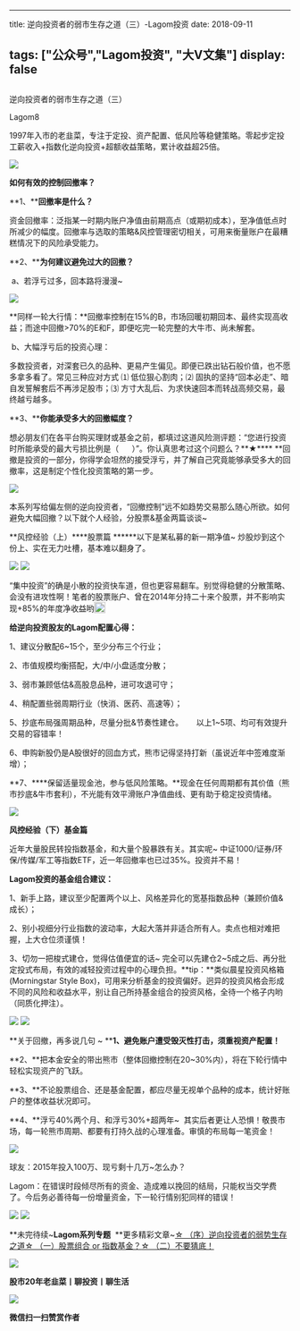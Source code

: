 
---
title:   逆向投资者的弱市生存之道（三）-Lagom投资
date: 2018-09-11

tags: ["公众号","Lagom投资", "大V文集"]
display: false
---


## 



逆向投资者的弱市生存之道（三）




Lagom8




1997年入市的老韭菜，专注于定投、资产配置、低风险等稳健策略。零起步定投工薪收入+指数化逆向投资+超额收益策略，累计收益超25倍。


<img class="" data-copyright="0" data-ratio="0.05776173285198556" data-s="300,640" src="https://mmbiz.qpic.cn/mmbiz_png/ZB4WjgjLjJW3KtDibicU3BB1HNQ9lDS2M5oGRnchkNPRzYsc0Ua6CIu7rZH3vAficcBEPYHU9ZTPqkic1sicT8CaxQQ/640?wx_fmt=png" data-type="png" data-w="554" style=""/>

**如何有效的控制回撤率？**



**1、****回撤率是什么？**

资金回撤率：泛指某一时期内账户净值由前期高点（或期初成本），至净值低点时所减少的幅度。回撤率与选取的策略&amp;风控管理密切相关，可用来衡量账户在最糟糕情况下的风险承受能力。



**2、****为何建议避免过大的回撤？**

&nbsp;a、若浮亏过多，回本路将漫漫~

<img class="" data-copyright="0" data-ratio="0.48709122203098104" data-s="300,640" src="https://mmbiz.qpic.cn/mmbiz_png/ZB4WjgjLjJVvUtjZz0xaiaQ5GETQgnWJuUsopPZwduOJ3vNsLrKt6qrY4Kjdum6m2Ht0majeSCNyyCHS4Aibia5Eg/640?wx_fmt=png" data-type="png" data-w="581" style=""/>

**同样一轮大行情：**回撤率控制在15%的B，市场回暖初期回本、最终实现高收益；而途中回撤&gt;70%的E和F，即便吃完一轮完整的大牛市、尚未解套。



&nbsp;b、大幅浮亏后的投资心理：

多数投资者，对深套已久的品种、更易产生偏见。即便已跌出钻石般价值，也不愿多拿多看了。常见三种应对方式&nbsp;⑴ 低位狠心割肉；⑵ 固执的坚持“回本必走”、暗自发誓解套后不再涉足股市；⑶ 方寸大乱后、为求快速回本而转战高频交易，最终越亏越多。



**3、****你能承受多大的回撤幅度？**

想必朋友们在各平台购买理财或基金之前，都填过这道风险测评题：“您进行投资时所能承受的最大亏损比例是（&nbsp; &nbsp; &nbsp; ）”。你认真思考过这个问题么？**★****&nbsp;**回撤是投资的一部分，你得学会坦然的接受浮亏，并了解自己究竟能够承受多大的回撤率，这是制定个性化投资策略的第一步。



<img class="" data-copyright="0" data-ratio="0.05776173285198556" data-s="300,640" src="https://mmbiz.qpic.cn/mmbiz_png/ZB4WjgjLjJW3KtDibicU3BB1HNQ9lDS2M5oGRnchkNPRzYsc0Ua6CIu7rZH3vAficcBEPYHU9ZTPqkic1sicT8CaxQQ/640?wx_fmt=png" data-type="png" data-w="554" style=""/>



本系列写给偏左侧的逆向投资者，“回撤控制”远不如趋势交易那么随心所欲。如何避免大幅回撤？以下就个人经验，分股票&amp;基金两篇谈谈~



**风控经验（上）****股票篇&nbsp;******以下是某私募的新一期净值~ 炒股炒到这个份上、实在无力吐槽，基本难以翻身了。

<img class="" data-copyright="0" data-ratio="0.4165029469548134" data-s="300,640" src="https://mmbiz.qpic.cn/mmbiz_png/ZB4WjgjLjJWV4I2QDiaahEArAWt0Fjhgj55wEXKKb3x3h9NIg5iaKzs9eNawT1uakEh0u2Gd7pr9ficJN4KuM5VYw/640?wx_fmt=png" data-type="png" data-w="509" style=""/>

<img class="" data-copyright="0" data-ratio="0.5" data-s="300,640" src="https://mmbiz.qpic.cn/mmbiz_png/ZB4WjgjLjJWV4I2QDiaahEArAWt0FjhgjTFeFcdPFrsefTg2jKnpBNkwlkiadWMnpAH9nwnkGQpCyicbjrB8rjxqg/640?wx_fmt=png" data-type="png" data-w="440" style=""/>

“集中投资”的确是小散的投资快车道，但也更容易翻车。别觉得稳健的分散策略、会没有进攻性啊！笔者的股票账户、曾在2014年分持二十来个股票，并不影响实现+85%的年度净收益哟<img src="https://res.wx.qq.com/mpres/htmledition/images/icon/common/emotion_panel/smiley/smiley_4.png" data-ratio="1" data-w="20" style="display:inline-block;width:20px;vertical-align:text-bottom;"/>



**给逆向投资股友的Lagom配置心得：**

1、建议分散配6~15个，至少分布三个行业；

2、市值规模均衡搭配，大/中/小盘适度分散；

3、弱市兼顾低估&amp;高股息品种，进可攻退可守；

4、稍配置些弱周期行业（快消、医药、高速等）；

5、抄底布局强周期品种，尽量分批&amp;节奏性建仓。&nbsp;&nbsp; &nbsp; &nbsp;以上1~5项、均可有效提升交易的容错率！

6、申购新股仍是A股很好的回血方式，熊市记得坚持打新（虽说近年中签难度渐增）；

**7、****保留适量现金池，参与低风险策略。**现金在任何周期都有其价值（熊市抄底&amp;牛市套利），不光能有效平滑账户净值曲线、更有助于稳定投资情绪。

<img class="" data-copyright="0" data-ratio="0.5688524590163935" data-s="300,640" src="https://mmbiz.qpic.cn/mmbiz_jpg/ZB4WjgjLjJWV4I2QDiaahEArAWt0Fjhgj1icfJZc88kV86WrJlwygzQpA2E9Pp9yWpgYnZsI25icLVr3IbeCUQhww/640?wx_fmt=jpeg" data-type="jpeg" data-w="610" style=""/>





**<strong>风控经验（下）**</strong>**<strong>基金篇&nbsp;**</strong>

近年大量股民转投指数基金，和大量个股暴跌有关。其实呢~ 中证1000/证券/环保/传媒/军工等指数ETF，近一年回撤率也已过35%。投资并不易！



**Lagom投资的基金组合建议：**

1、新手上路，建议至少配置两个以上、风格差异化的宽基指数品种（兼顾价值&amp;成长）；

2、别小视细分行业指数的波动率，大起大落并非适合所有人。卖点也相对难把握，上大仓位须谨慎！

3、切勿一把梭式建仓，觉得估值便宜的话~ 完全可以先建仓2~5成之后、再分批定投式布局，有效的减轻投资过程中的心理负担。**tip：**类似晨星投资风格箱(Morningstar Style Box)，可用来分析基金的投资偏好。迥异的投资风格会形成不同的风险和收益水平，别让自己所持基金组合的投资风格，全待一个格子内哟（同质化押注）。

<img class="" data-copyright="0" data-ratio="0.8941798941798942" data-s="300,640" src="https://mmbiz.qpic.cn/mmbiz_png/ZB4WjgjLjJVvUtjZz0xaiaQ5GETQgnWJutXBAOxF2Xn4uWLQpv0TSGwyUGiaNR8bh20DnJSmD4GNhw9AIYdulbicQ/640?wx_fmt=png" data-type="png" data-w="378" style=""/>

<img class="" data-copyright="0" data-ratio="0.05776173285198556" data-s="300,640" src="https://mmbiz.qpic.cn/mmbiz_png/ZB4WjgjLjJW3KtDibicU3BB1HNQ9lDS2M5oGRnchkNPRzYsc0Ua6CIu7rZH3vAficcBEPYHU9ZTPqkic1sicT8CaxQQ/640?wx_fmt=png" data-type="png" data-w="554" style=""/>



**关于回撤，再多说几句 ~&nbsp;****1、**避免账户遭受毁灭性打击，须重视资产配置！****

**2、**把本金安全的带出熊市（整体回撤控制在20~30%内），将在下轮行情中轻松实现资产的飞跃。

**3、**不论股票组合、还是基金配置，都应尽量无视单个品种的成本，统计好账户的整体收益状况即可。

**4、**浮亏40%两个月、和浮亏30%+超两年~&nbsp; 其实后者更让人恐惧！敬畏市场，每一轮熊市周期、都要有打持久战的心理准备。审慎的布局每一笔资金！

<img class="" data-copyright="0" data-ratio="0.808" src="https://mmbiz.qpic.cn/mmbiz_gif/ZB4WjgjLjJWV4I2QDiaahEArAWt0Fjhgj2Y8qZcZWGTh6nD9VoHIhOqlvA39H1VRvG6iald8LSWGRRGnWeXMuGwQ/640?wx_fmt=gif" data-type="gif" data-w="250" style=""/>





球友：2015年投入100万、现亏剩十几万~怎么办？

Lagom：在错误时段倾尽所有的资金、造成难以挽回的结局，只能权当交学费了。今后务必善待每一份增量资金，下一轮行情别犯同样的错误！

<img class="" data-copyright="0" data-ratio="2.0625" data-s="300,640" src="https://mmbiz.qpic.cn/mmbiz_jpg/ZB4WjgjLjJVvUtjZz0xaiaQ5GETQgnWJuVTfjntAnKaotkGQkuabvIG7x4fMoCnib7SMkGQVIWeYZnbV9Ucl0dtg/640?wx_fmt=jpeg" data-type="jpeg" data-w="400" style=""/>



<img class="" data-copyright="0" data-ratio="0.2879746835443038" data-s="300,640" src="https://mmbiz.qpic.cn/mmbiz_png/ZB4WjgjLjJWOF1TIrb7IvuvRZR5XoF6BmLN8LzjM5V7Y8kMWyAgyxVIn4DEjPYibLXNY2RIuOy5KZqEjsuoWicRA/640?wx_fmt=png" data-type="png" data-w="632" style=""/>

**未完待续~****Lagom系列专题****&nbsp;&nbsp;**更多精彩文章~[☆ （序）逆向投资者的弱势生存之道](http://mp.weixin.qq.com/s?__biz=MzI3MDQ2NjY2Mw==&amp;mid=2247483781&amp;idx=1&amp;sn=3145eea10969b9f45c96d7b6b07accd9&amp;chksm=ead1ea8ddda6639b5f079be31402012a6ed629159cf41065281f3067125eeefbd77f8e0ffacd&amp;scene=21#wechat_redirect)[☆ （一）股票组合 or 指数基金？](http://mp.weixin.qq.com/s?__biz=MzI3MDQ2NjY2Mw==&amp;mid=2247483796&amp;idx=1&amp;sn=a6212a7b3f1d7da16b0f0f81b623982d&amp;chksm=ead1ea9cdda6638a1cb19615c91af37916fefa7c56b1eb1066b4696a47fce10ca8ae0daf0933&amp;scene=21#wechat_redirect)[☆ （二）不要猜底！](http://mp.weixin.qq.com/s?__biz=MzI3MDQ2NjY2Mw==&amp;mid=2247483821&amp;idx=1&amp;sn=9e4e31cd637708296972ef8f09c9d9cb&amp;chksm=ead1eaa5dda663b39a8078b14ba0d2ea0e103f7406ff5c4c706f6fc58c63d348a555e4ad8b0b&amp;scene=21#wechat_redirect)

<img class="" data-copyright="0" data-ratio="0.05776173285198556" data-s="300,640" src="https://mmbiz.qpic.cn/mmbiz_png/ZB4WjgjLjJW3KtDibicU3BB1HNQ9lDS2M5oGRnchkNPRzYsc0Ua6CIu7rZH3vAficcBEPYHU9ZTPqkic1sicT8CaxQQ/640?wx_fmt=png" data-type="png" data-w="554" style=""/>

**股市20年老韭菜丨聊投资丨聊生活**

<img class="" data-copyright="0" data-ratio="0.390625" data-s="300,640" src="https://mmbiz.qpic.cn/mmbiz_png/ZB4WjgjLjJW3KtDibicU3BB1HNQ9lDS2M5AHEoeiaz0dQ4NfIRjBMuXvyJn8dXWm7ftklb0xqheiaMia0zbkyMJiaKzA/640?wx_fmt=png" data-type="png" data-w="640" style=""/>


**微信扫一扫赞赏作者**















